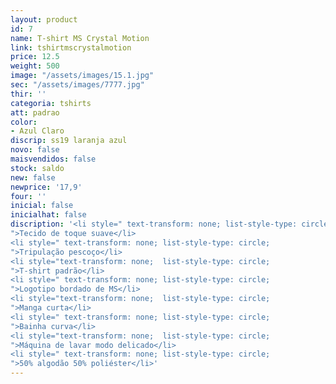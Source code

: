 ```yaml
---
layout: product
id: 7
name: T-shirt MS Crystal Motion
link: tshirtmscrystalmotion
price: 12.5
weight: 500
image: "/assets/images/15.1.jpg"
sec: "/assets/images/7777.jpg"
thir: ''
categoria: tshirts
att: padrao
color:
- Azul Claro
discrip: ss19 laranja azul
novo: false
maisvendidos: false
stock: saldo
new: false
newprice: '17,9'
four: ''
inicial: false
inicialhat: false
discription: '<li style=" text-transform: none; list-style-type: circle;
">Tecido de toque suave</li>
<li style=" text-transform: none; list-style-type: circle;
">Tripulação pescoço</li>
<li style="text-transform: none;  list-style-type: circle;
">T-shirt padrão</li>
<li style=" text-transform: none; list-style-type: circle;
">Logotipo bordado de MS</li>
<li style="text-transform: none;  list-style-type: circle;
">Manga curta</li>
<li style=" text-transform: none; list-style-type: circle;
">Bainha curva</li>
<li style="text-transform: none;  list-style-type: circle;
">Máquina de lavar modo delicado</li>
<li style=" text-transform: none; list-style-type: circle;
">50% algodão 50% poliéster</li>'
---
```


